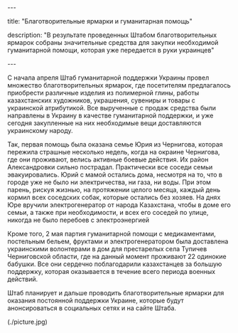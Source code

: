 \---

title: "Благотворительные ярмарки и гуманитарная помощь"

description: "В результате проведенных Штабом благотворительных ярмарок собраны значительные средства для закупки необходимой гуманитарной помощи, которая уже передается в руки украинцев"

\---

С начала апреля Штаб гуманитарной поддержки Украины провел множество благотворительных ярмарок, где посетителям предлагалось приобрести различные изделия из полимерной глины, работы казахстанских художников, украшения, сувениры и товары с украинской атрибутикой. Все вырученные с продаж средства были направлены в Украину в качестве гуманитарной поддержки, и уже сегодня закупленные на них необходимые вещи доставляются украинскому народу.

Так, первая помощь была оказана семье Юрия из Чернигова, которая пережила страшные несколько недель, когда на окраине Чернигова, где они проживают, велись активные боевые действия. Их район Александровки сильно пострадал. Практически все соседи семьи эвакуировались. Юрий с мамой остались дома, несмотря на то, что в городе уже не было ни электричества, ни газа, ни воды. При этом парень, рискуя жизнью, на протяжении целого месяца, каждый день кормил всех соседских собак, которые остались без хозяев. На днях Юре вручили электрогенератор от народа Казахстана, чтобы в доме его семьи, а также при необходимости, и всех его соседей по улице, никогда не было перебоев с электроэнергией

Кроме того, 2 мая партия гуманитарной помощи с медикаментами, постельным бельем, фруктами и электрогенератором была доставлена украинскими волонтерами в дом для престарелых села Тупичев Черниговской области, где на данный момент проживают 22 одинокие бабушки. Все они сердечно поблагодарили казахстанцев за большую поддержку, которая оказывается в течение всего периода военных действий.

Штаб планирует и дальше проводить благотворительные ярмарки для оказания постоянной поддержки Украине, которые будут анонсироваться в социальных сетях и на сайте Штаба.

(./picture.jpg)
